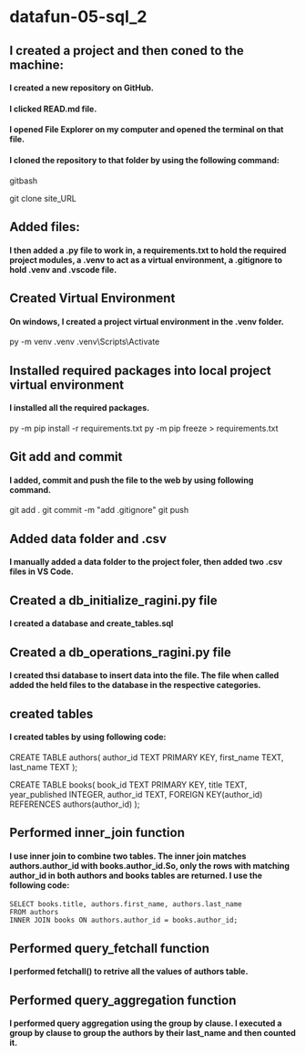 # datafun-05-sql_2

## I created a project and then coned to the machine:

#### I created a new repository on GitHub.
#### I clicked READ.md file.
#### I opened File Explorer on my computer and opened the terminal on that file.
#### I cloned the repository to that folder by using the following command:
gitbash

git clone site_URL


## Added files:

#### I then added a .py file to work in, a requirements.txt to hold the required project modules, a .venv to act as a virtual environment, a .gitignore to hold .venv and .vscode file. 

## Created Virtual Environment

#### On windows, I created a project virtual environment in the .venv folder. 
py -m venv .venv
.venv\Scripts\Activate

## Installed required packages into local project virtual environment

#### I installed all the required packages.
py -m pip install -r requirements.txt
py -m pip freeze > requirements.txt


## Git add and commit

#### I added, commit and push the file to the web by using following command.
git add .
git commit -m "add .gitignore"
git push

## Added data folder and .csv

#### I manually added a data folder to the project foler, then added two .csv files in VS Code.

## Created a db_initialize_ragini.py file

#### I created a database and create_tables.sql

## Created a db_operations_ragini.py file

#### I created thsi database to insert data into the file. The file when called added the held files to the database in the respective categories. 

## created tables
#### I created tables by using following code:
CREATE TABLE authors(
author_id TEXT PRIMARY KEY,
first_name TEXT,
last_name TEXT
);

CREATE TABLE books(
book_id TEXT PRIMARY KEY,
title TEXT,
year_published INTEGER,
author_id TEXT,
FOREIGN KEY(author_id) REFERENCES authors(author_id)
);

## Performed inner_join function
#### I use inner join to combine two tables. The inner join matches authors.author_id with books.author_id.So, only the rows with matching author_id in both authors and books tables are returned. I use the following code:

    SELECT books.title, authors.first_name, authors.last_name
    FROM authors
    INNER JOIN books ON authors.author_id = books.author_id;
    
## Performed query_fetchall function
#### I performed fetchall() to retrive all the values of authors table. 

## Performed query_aggregation function
#### I performed query aggregation using the group by clause. I executed a group by clause to group the authors by their last_name and then counted it. 



